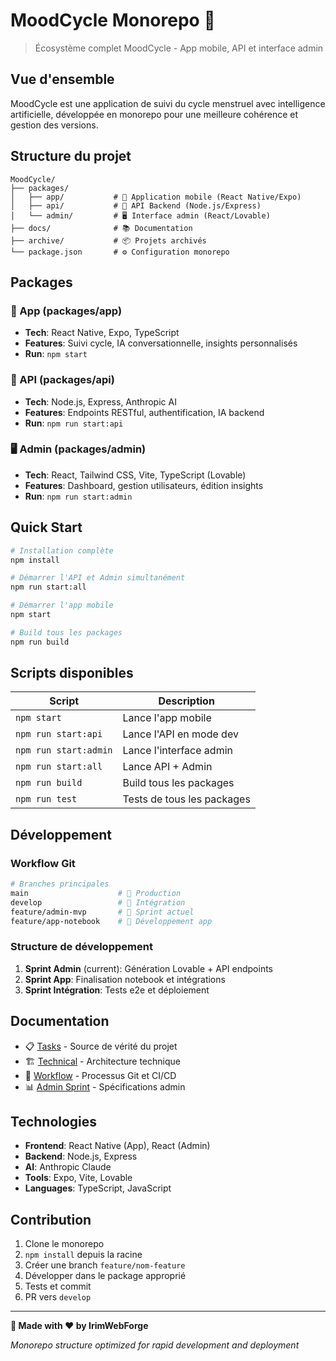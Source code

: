 # MoodCycle Monorepo 🌙

> Écosystème complet MoodCycle - App mobile, API et interface admin

## Vue d'ensemble

MoodCycle est une application de suivi du cycle menstruel avec intelligence artificielle, développée en monorepo pour une meilleure cohérence et gestion des versions.

## Structure du projet

```
MoodCycle/
├── packages/
│   ├── app/           # 📱 Application mobile (React Native/Expo)
│   ├── api/           # 🔧 API Backend (Node.js/Express)
│   └── admin/         # 🖥️ Interface admin (React/Lovable)
├── docs/              # 📚 Documentation
├── archive/           # 📦 Projets archivés
└── package.json       # ⚙️ Configuration monorepo
```

## Packages

### 📱 App (packages/app)
- **Tech**: React Native, Expo, TypeScript
- **Features**: Suivi cycle, IA conversationnelle, insights personnalisés
- **Run**: `npm start`

### 🔧 API (packages/api)  
- **Tech**: Node.js, Express, Anthropic AI
- **Features**: Endpoints RESTful, authentification, IA backend
- **Run**: `npm run start:api`

### 🖥️ Admin (packages/admin)
- **Tech**: React, Tailwind CSS, Vite, TypeScript (Lovable)
- **Features**: Dashboard, gestion utilisateurs, édition insights
- **Run**: `npm run start:admin`

## Quick Start

```bash
# Installation complète
npm install

# Démarrer l'API et Admin simultanément
npm run start:all

# Démarrer l'app mobile
npm start

# Build tous les packages
npm run build
```

## Scripts disponibles

| Script | Description |
|--------|-------------|
| `npm start` | Lance l'app mobile |
| `npm run start:api` | Lance l'API en mode dev |
| `npm run start:admin` | Lance l'interface admin |
| `npm run start:all` | Lance API + Admin |
| `npm run build` | Build tous les packages |
| `npm run test` | Tests de tous les packages |

## Développement

### Workflow Git

```bash
# Branches principales
main                    # 🚀 Production
develop                 # 🔄 Intégration
feature/admin-mvp       # 🎯 Sprint actuel
feature/app-notebook    # 📝 Développement app
```

### Structure de développement

1. **Sprint Admin** (current): Génération Lovable + API endpoints
2. **Sprint App**: Finalisation notebook et intégrations
3. **Sprint Intégration**: Tests e2e et déploiement

## Documentation

- 📋 [Tasks](docs/TASKS.md) - Source de vérité du projet
- 🏗️ [Technical](docs/TECHNICAL.md) - Architecture technique  
- 🔄 [Workflow](docs/WORKFLOW.md) - Processus Git et CI/CD
- 📊 [Admin Sprint](docs/admin_sprint_specs.md) - Spécifications admin

## Technologies

- **Frontend**: React Native (App), React (Admin)
- **Backend**: Node.js, Express
- **AI**: Anthropic Claude
- **Tools**: Expo, Vite, Lovable
- **Languages**: TypeScript, JavaScript

## Contribution

1. Clone le monorepo
2. `npm install` depuis la racine
3. Créer une branch `feature/nom-feature`
4. Développer dans le package approprié
5. Tests et commit
6. PR vers `develop`

---

**🚀 Made with ❤️ by IrimWebForge**

*Monorepo structure optimized for rapid development and deployment* 